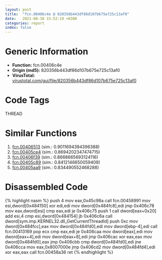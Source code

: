 ```yaml
---
layout: post
title:  "fcn.00406c4e @ 820356b443df86d107b675e725c13af0"
date:   2021-08-30 15:52:19 +0300
categories: report
index: false
---
```


# Generic Information
- **Function:** fcn.00406c4e
- **Origin (md5):** 820356b443df86d107b675e725c13af0
- **VirusTotal:** [virustotal.com/gui/file/820356b443df86d107b675e725c13af0][virustotal_ref]

# Code Tags
<span class="tag" id="THREAD">THREAD</span>


# Similar Functions

1. [fcn.00406513][similar_1_ref] (sim.: 0.9011694394396388)
2. [fcn.00405ce4][similar_2_ref] (sim.: 0.8694202347474715)
3. [fcn.00406f39][similar_3_ref] (sim.: 0.8668665693124116)
4. [fcn.00405c89][similar_4_ref] (sim.: 0.8412146650059409)
5. [fcn.00405aa9][similar_5_ref] (sim.: 0.834490552468288)


# Disassembled Code

{% highlight nasm %}
push 4
mov eax,0x45c98a
call fcn.00458991
mov esi,dword[0x484150]
xor edi,edi
mov dword[0x484fc8],edi
jmp 0x406c78
mov eax,dword[esi]
cmp eax,edi
je 0x406c75
push 1
call dword[eax+0x20]
add esi,4
cmp esi,dword[0x484154]
jb 0x406c6a
call dword[sym.imp.KERNEL32.dll_GetCurrentThreadId]
push 0xc
mov dword[0x484fcc],eax
mov dword[0x484fd0],edi
mov dword[ebp-4],edi
call fcn.00413169
pop ecx
cmp eax,edi
je 0x406caa
mov dword[eax],edi
mov dword[eax+4],edi
mov dword[eax+8],edi
jmp 0x406cac
xor eax,eax
mov dword[0x484fd0],eax
jmp 0x406cbb
cmp dword[0x484fd0],edi
jne 0x406cca
mov eax,0x8007000e
jmp 0x406cd2
mov dword[0x484fd4],edi
xor eax,eax
call fcn.00458a36
ret 
{% endhighlight %}


[similar_1_ref]: /report/fcn.00406513@20a93604f17ee6f3c2aa7b1f7a497fcf
[similar_2_ref]: /report/fcn.00405ce4@e16f74a2849182d98050864255e902f8
[similar_3_ref]: /report/fcn.00406f39@f5b8476c36459986b226c45654aeb016
[similar_4_ref]: /report/fcn.00405c89@214019fc1439a81af54ff417c477f8dc
[similar_5_ref]: /report/fcn.00405aa9@0b645351d6df77d56852ad106e75fced
[virustotal_ref]: https://www.virustotal.com/gui/file/820356b443df86d107b675e725c13af0